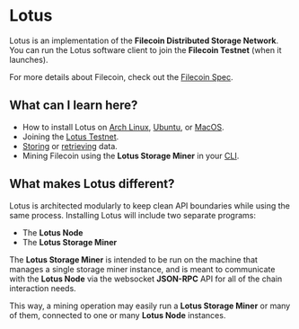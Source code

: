 # Lotus

Lotus is an implementation of the **Filecoin Distributed Storage Network**. You
can run the Lotus software client to join the **Filecoin Testnet** (when it
launches).

For more details about Filecoin, check out the
[Filecoin Spec](https://github.com/filecoin-project/specs).

## What can I learn here?

- How to install Lotus on
  [Arch Linux](https://docs.lotu.sh/en+install-lotus-arch),
  [Ubuntu](https://docs.lotu.sh/en+install-lotus-ubuntu), or
  [MacOS](https://docs.lotu.sh/en+install-lotus-macos).
- Joining the [Lotus Testnet](https://docs.lotu.sh/en+join-testnet).
- [Storing](https://docs.lotu.sh/en+storing-data) or
  [retrieving](https://docs.lotu.sh/en+retrieving-data) data.
- Mining Filecoin using the **Lotus Storage Miner** in your
  [CLI](https://docs.lotu.sh/en+mining).

## What makes Lotus different?

Lotus is architected modularly to keep clean API boundaries while using the same
process. Installing Lotus will include two separate programs:

- The **Lotus Node**
- The **Lotus Storage Miner**

The **Lotus Storage Miner** is intended to be run on the machine that manages a
single storage miner instance, and is meant to communicate with the **Lotus
Node** via the websocket **JSON-RPC** API for all of the chain interaction
needs.

This way, a mining operation may easily run a **Lotus Storage Miner** or many of
them, connected to one or many **Lotus Node** instances.
